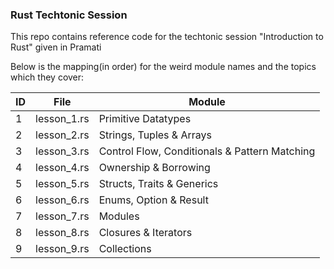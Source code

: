 ### Rust Techtonic Session

This repo contains reference code for the techtonic session "Introduction to Rust" given in Pramati

Below is the mapping(in order) for the weird module names and the topics which they cover:

| ID | File          | Module                                        |
|----|---------------|-----------------------------------------------|
| 1  | lesson_1.rs   | Primitive Datatypes                           |
| 2  | lesson_2.rs   | Strings, Tuples & Arrays                      |
| 3  | lesson_3.rs   | Control Flow, Conditionals & Pattern Matching |
| 4  | lesson_4.rs   | Ownership & Borrowing                         |
| 5  | lesson_5.rs   | Structs, Traits & Generics                    |
| 6  | lesson_6.rs   | Enums, Option & Result                        |
| 7  | lesson_7.rs   | Modules                                       |
| 8  | lesson_8.rs   | Closures & Iterators                          |
| 9  | lesson_9.rs   | Collections                                   |
